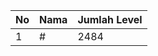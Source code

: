 | No | Nama            | Jumlah Level |
|----|-----------------|--------------|
| 1  | #    |    2484        |
